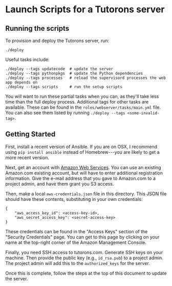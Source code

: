 # Launch Scripts for a Tutorons server

## Running the scripts

To provision and deploy the Tutorons server, run:

    ./deploy

Useful tasks include:

    ./deploy --tags updatecode  # update the server
    ./deploy --tags pythonpkgs  # update the Python dependencies
    ./deploy --tags processes   # reload the supervisord processes the web app depends on
    ./deploy --tags scripts     # run the setup scripts

You will want to run these partial tasks when you can, as they'll take less time than the full deploy process.
Additional tags for other tasks are available.
These can be found in the `roles/webserver/tasks/main.yml` file.
You can also see them listed by running `./deploy --tags <some-invalid-tag>`.

## Getting Started

First, install a recent version of Ansible.
If you are on OSX, I recommend using `pip install ansible` instead of Homebrew---you are likely to get a more recent version.

Next, get an account with [Amazon Web Services](https://aws.amazon.com/console/).
You can use an existing Amazon.com existing account, but will have to enter additional registration information.
Give the e-mail address that you gave to Amazon.com to a project admin, and have them grant you S3 access.

Then, make a local `aws-credentials.json` file in this directory.
This JSON file should have these contents, substituting in your own credentials:

    {
        "aws_access_key_id": <access-key-id>,
        "aws_secret_access_key": <secret-access-key>
    }

These credentials can be found in the "Access Keys" section of the "Security Credentials" page.
You can get to this page by clicking on your name at the top-right corner of the Amazon Management Console.

Finally, you need SSH access to tutorons.com.
Generate SSH keys on your machine.
Then provide the public key (e.g., `id_rsa.pub`) to a project admin.
The project admin will add this to the `authorized_keys` for the server.

Once this is complete, follow the steps at the top of this document to update the server.
